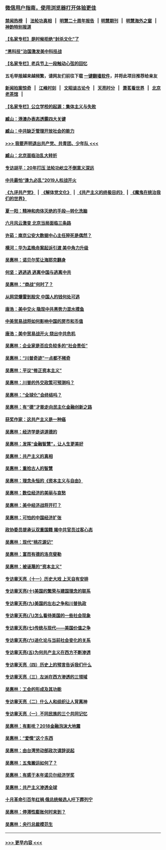 ### [微信用户指南，使用浏览器打开体验更佳](https://github.com/gfw-breaker/banned-news1/blob/master/indexes/wechat-guide.md?t=0)
#### [禁闻热榜](热点新闻.md?t=0)  &nbsp;&nbsp;|&nbsp;&nbsp; [法轮功真相](https://github.com/gfw-breaker/truth/blob/master/README.md?t=0) &nbsp;&nbsp;|&nbsp;&nbsp; [明慧二十周年报告](https://github.com/gfw-breaker/mh-reports/blob/master/README.md?t=0) &nbsp;&nbsp;|&nbsp;&nbsp;[明慧期刊](https://github.com/gfw-breaker/mh-qikan) &nbsp;&nbsp;|&nbsp;&nbsp; [明慧海外之窗](https://github.com/gfw-breaker/mh-news/blob/master/README.md?t=0) &nbsp;&nbsp;|&nbsp;&nbsp; [神韵特别报道](https://github.com/gfw-breaker/mh-news/blob/master/shenyun.md?t=0)
#### [【名家专栏】是时候拒绝“封杀文化”了](../pages/nsc423/n11814093.md?t=02111055) 
#### [“黑科技”治国激发美中科技战](../pages/nsc423/n11638056.md?t=02111055) 
#### [【名家专栏】老兵节上一段触动心弦的回忆](../pages/nsc423/n11646016.md?t=02111055) 
#### 五毛举报越来越频繁，请网友们前往下载 [一键翻墙软件](https://github.com/gfw-breaker/ssr-accounts)，并将此项目推荐给亲友
#### [新闻拍案惊奇](https://github.com/gfw-breaker/banned-news1/blob/master/pages/link4.md) &nbsp;&nbsp;|&nbsp;&nbsp; [江峰时刻](https://github.com/gfw-breaker/banned-news1/blob/master/pages/link4.md) &nbsp;&nbsp;|&nbsp;&nbsp; [文昭谈古论今](https://github.com/gfw-breaker/banned-news1/blob/master/pages/link4.md) &nbsp;&nbsp;|&nbsp;&nbsp; [天亮时分](https://github.com/gfw-breaker/banned-news1/blob/master/pages/link4.md) &nbsp;&nbsp;|&nbsp;&nbsp; [萧茗看世界](https://github.com/gfw-breaker/banned-news1/blob/master/pages/link4.md) &nbsp;&nbsp;|&nbsp;&nbsp; [北京老茶馆](https://github.com/gfw-breaker/banned-news1/blob/master/pages/link4.md) &nbsp;&nbsp;|&nbsp;&nbsp; 
#### [【名家专栏】公立学校的起源：集体主义与失败](../pages/nsc423/n11601833.md?t=02111055) 
#### [臧山：港澳办表态透露四大关键](../pages/nsc423/n11421628.md?t=02111055) 
#### [臧山：中共缺乏管理开放社会的能力](../pages/nsc423/n11407457.md?t=02111055) 
#### [>>> 我要声明退出共产党、共青团、少年队 <<<](https://github.com/begood0513/goodnews/blob/master/quit/letter.md) 
#### [臧山：北京面临治乱大转折](../pages/nsc423/n11406895.md?t=02111055) 
#### [专访胡平：20年打压 法轮功屹立不倒意义深远](../pages/nsc423/n11398800.md?t=02111055) 
#### [中共最怕“逢九必乱”2019人权战开火](../pages/nsc423/n11385248.md?t=02111055) 
#### [《九评共产党》](https://github.com/begood0513/9ping.md/blob/master/README.md) &nbsp;|&nbsp; [《解体党文化》](../../../../jtdwh.md/blob/master/README.md)  &nbsp;|&nbsp; [《共产主义的终极目的》](../../../../gczydzjmd.md/blob/master/README.md) &nbsp;|&nbsp; [《魔鬼在统治我们的世界》](../../../../mgztzwmdsj.md/blob/master/README.md) 
#### [夏一阳：精神和肉体灭绝的手段—转化洗脑](../pages/nsc423/n11368250.md?t=02111055) 
#### [六月风云激变 北京当局面临三条路](../pages/nsc423/n11313668.md?t=02111055) 
#### [许茹：南京公安大数据中心主任猝死是偶然？](../pages/nsc423/n11064744.md?t=02111055) 
#### [横河：华为孟晚舟案起诉引渡 美中角力升级](../pages/nsc423/n11027230.md?t=02111055) 
#### [吴惠林：诺贝尔奖让海耶克翻身](../pages/nsc423/n10890049.md?t=02111055) 
#### [何坚：逃逃逃 逃离中国与逃离中共](../pages/nsc423/n10592891.md?t=02111055) 
#### [吴惠林：“商战”何时了？](../pages/nsc423/n10573558.md?t=02111055) 
#### [从网贷爆雷到股灾 中国人的钱何处可逃](../pages/nsc423/n10572800.md?t=02111055) 
#### [唐浩：美中交火 隐现中共黑势力混水摸鱼](../pages/nsc423/n10544040.md?t=02111055) 
#### [中美贸易战将如何影响中国的房市和币值](../pages/nsc423/n10543697.md?t=02111055) 
#### [唐浩：美中贸易战开火 烧出中共危机](../pages/nsc423/n10540126.md?t=02111055) 
#### [吴惠林：企业家是否应负较多的“社会责任”](../pages/nsc423/n10535022.md?t=02111055) 
#### [吴惠林：“川普奇迹”一点都不稀奇](../pages/nsc423/n10512808.md?t=02111055) 
#### [吴惠林：平议“修正资本主义”](../pages/nsc423/n10495724.md?t=02111055) 
#### [吴惠林：川普的外交政策可预测吗？](../pages/nsc423/n10462387.md?t=02111055) 
#### [吴惠林：“全球化”会终结吗？](../pages/nsc423/n10452838.md?t=02111055) 
#### [吴惠林：有“德”才能走向民主化金融创新之路](../pages/nsc423/n10432292.md?t=02111055) 
#### [获奖作家：这共产主义是一种癌](../pages/nsc423/n10431541.md?t=02111055) 
#### [吴惠林：经济学是讲道德的](../pages/nsc423/n10398014.md?t=02111055) 
#### [吴惠林：发挥“金融智慧”，让人生更美好](../pages/nsc423/n10375019.md?t=02111055) 
#### [吴惠林：共产主义的真相](../pages/nsc423/n10351394.md?t=02111055) 
#### [吴惠林：重拾古人的智慧](../pages/nsc423/n10337691.md?t=02111055) 
#### [吴惠林：理念永恒的《资本主义与自由》](../pages/nsc423/n10316274.md?t=02111055) 
#### [吴惠林：数位经济的美丽与哀愁](../pages/nsc423/n10292946.md?t=02111055) 
#### [吴惠林：美中经济战将开打？](../pages/nsc423/n10258825.md?t=02111055) 
#### [吴惠林：可怕的中国经济扩张](../pages/nsc423/n10219147.md?t=02111055) 
#### [政协委员提承认双重国籍 揭中共官员过客心态](../pages/nsc423/n10208809.md?t=02111055) 
#### [吴惠林：现代“桃花源记”](../pages/nsc423/n10185234.md?t=02111055) 
#### [吴惠林：富而有德的洛克斐勒](../pages/nsc423/n10142264.md?t=02111055) 
#### [吴惠林：被诬蔑的“资本主义”](../pages/nsc423/n10124816.md?t=02111055) 
#### [专访章天亮（十一）历史大戏 上天自有安排](../pages/nsc423/n10094905.md?t=02111055) 
#### [专访章天亮(十)美国的繁荣与建国理念的联系](../pages/nsc423/n10094899.md?t=02111055) 
#### [专访章天亮(九)美国的左右之争和川普执政](../pages/nsc423/n10094889.md?t=02111055) 
#### [专访章天亮(八)怎么看待美国的一些社会现象](../pages/nsc423/n10094857.md?t=02111055) 
#### [专访章天亮(七)传统与现代——美国价值之争](../pages/nsc423/n10093140.md?t=02111055) 
#### [专访章天亮(六)进化论与当前社会变化的关系](../pages/nsc423/n10092036.md?t=02111055) 
#### [专访章天亮(五)为何共产主义在西方不断渗透](../pages/nsc423/n10083620.md?t=02111055) 
#### [专访章天亮（四）历史上的预言告诉我们什么](../pages/nsc423/n10083606.md?t=02111055) 
#### [专访章天亮（三）左派在西方渗透的三领域](../pages/nsc423/n10081115.md?t=02111055) 
#### [吴惠林：工会的形成及其功能](../pages/nsc423/n10080633.md?t=02111055) 
#### [专访章天亮（二）什么人和组织让人背离神](../pages/nsc423/n10076637.md?t=02111055) 
#### [专访章天亮（一）不同民族的三个共同记忆](../pages/nsc423/n10074188.md?t=02111055) 
#### [吴惠林：有影呒？2018金融泡沫大地震](../pages/nsc423/n10040534.md?t=02111055) 
#### [吴惠林：“爱情”这个东西](../pages/nsc423/n10019423.md?t=02111055) 
#### [吴惠林：由台湾劳动部政次请辞说起](../pages/nsc423/n9979679.md?t=02111055) 
#### [吴惠林：五鬼搬运如何了？](../pages/nsc423/n9925338.md?t=02111055) 
#### [吴惠林：有感于本年诺贝尔经济学奖](../pages/nsc423/n9871883.md?t=02111055) 
#### [吴惠林：共产主义渗透全球](../pages/nsc423/n9812748.md?t=02111055) 
#### [十月革命引百年红祸 俄总统候选人吁下葬列宁](../pages/nsc423/n9810182.md?t=02111055) 
#### [吴惠林：停滞性膨胀何时来到？](../pages/nsc423/n9764136.md?t=02111055) 
#### [吴惠林：央行总裁模范生](../pages/nsc423/n9728134.md?t=02111055) 

----
#### [ >>> 更早内容 <<< ](../indexes/nsc423-earlier.md)
